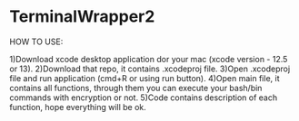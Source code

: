 # TerminalWrapper2

HOW TO USE:

1)Download xcode desktop application dor your mac (xcode version - 12.5 or 13). 
  2)Download that repo, it contains .xcodeproj file. 
  3)Open .xcodeproj file and run application (cmd+R or using run button). 
  4)Open main file, it contains all functions, through them you can execute your bash/bin commands with encryption or not. 
  5)Code contains description of each function, hope everything will be ok. 
